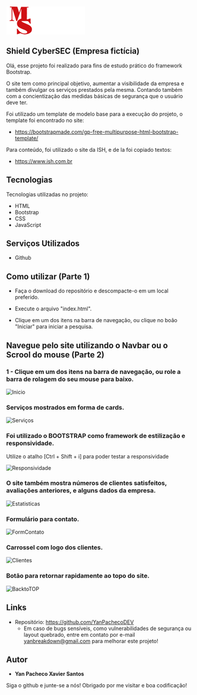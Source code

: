 
![Logo do projeto](https://github.com/YanPachecoDEV/projeto-MS-CODE/blob/master/assets/public/readme/mscode.png)


## Shield CyberSEC (Empresa fictícia)

Olá, esse projeto foi realizado para fins de estudo prático do framework Bootstrap.

O site tem como principal objetivo, aumentar a visibilidade da empresa e também divulgar os serviços prestados pela mesma. Contando também com a concientização das medidas básicas de segurança que o usuário deve ter.

Foi utilizado um template de modelo base para a execução do projeto, o template foi encontrado no site: 
* https://bootstrapmade.com/gp-free-multipurpose-html-bootstrap-template/

Para conteúdo, foi utilizado o site da ISH, e de la foi copiado textos:
* https://www.ish.com.br

## Tecnologias 

Tecnologias utilizadas no projeto:

* HTML
* Bootstrap
* CSS
* JavaScript

## Serviços Utilizados

* Github


## Como utilizar (Parte 1)


* Faça o download do repositório e descompacte-o em um local preferido.
  
* Execute o arquivo "index.html".
   
* Clique em um dos itens na barra de navegação, ou clique no boão "Iniciar" para iniciar a pesquisa.


## Navegue pelo site utilizando o Navbar ou o Scrool do mouse (Parte 2)

### 1 - Clique em um dos itens na barra de navegação, ou role a barra de rolagem do seu mouse para baixo.

![Inicio](/readmeIMG/heroSection.png)

### Serviços mostrados em forma de cards.

![Serviços](/readmeIMG/SectionServi%C3%A7osCards.png)


###  Foi utilizado o BOOTSTRAP como framework de estilização e responsividade.
Utilize o atalho [Ctrl + Shift + i] para poder testar a responsividade

![Responsividade](/readmeIMG/responsividade.png)

### O site também mostra números de clientes satisfeitos, avaliações anteriores, e alguns dados da empresa.

![Estatisticas](/readmeIMG/estatisticasDAempresa.png)

### Formulário para contato.

![FormContato](readmeIMG/formContato.png)

### Carrossel com logo dos clientes.

![Clientes](/readmeIMG/carrosselClientes.png)

###  Botão para retornar rapidamente ao topo do site.

![BacktoTOP](/readmeIMG/btnBackToTop.png)


## Links
  - Repositório: https://github.com/YanPachecoDEV
    - Em caso de bugs sensíveis, como vulnerabilidades de segurança ou layout quebrado, entre em contato
      por e-mail yanbreakdown@gmail.com para melhorar este projeto!

   ## Autor

  * **Yan Pacheco Xavier Santos** 

  Siga o github e junte-se a nós!
  Obrigado por me visitar e boa codificação!
